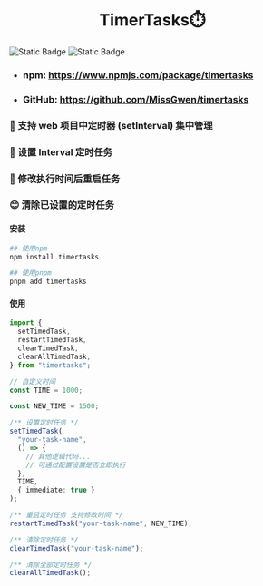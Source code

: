 <h1 align="center">TimerTasks⏱️</h1>

![Static Badge](https://img.shields.io/badge/npm-red?logo=npm)
![Static Badge](https://img.shields.io/badge/GitHub-%23000?logo=github)

- ### npm: <https://www.npmjs.com/package/timertasks>
- ### GitHub: <https://github.com/MissGwen/timertasks>

### 🎃 支持 web 项目中定时器 **(setInterval)** 集中管理

### 🎄 设置 **Interval** 定时任务

### 🍔 修改执行时间后重启任务

### 😊 清除已设置的定时任务

#### 安装

```bash
## 使用npm
npm install timertasks

## 使用pnpm
pnpm add timertasks
```

#### 使用

```typescript
import {
  setTimedTask,
  restartTimedTask,
  clearTimedTask,
  clearAllTimedTask,
} from "timertasks";

// 自定义时间
const TIME = 1000;

const NEW_TIME = 1500;

/** 设置定时任务 */
setTimedTask(
  "your-task-name",
  () => {
    // 其他逻辑代码...
    // 可通过配置设置是否立即执行
  },
  TIME,
  { immediate: true }
);

/** 重启定时任务 支持修改时间 */
restartTimedTask("your-task-name", NEW_TIME);

/** 清除定时任务 */
clearTimedTask("your-task-name");

/** 清除全部定时任务 */
clearAllTimedTask();
```
